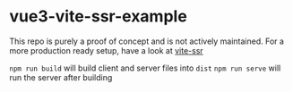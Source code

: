 # vue3-vite-ssr-example

This repo is purely a proof of concept and is not actively maintained.
For a more production ready setup, have a look at [vite-ssr](https://github.com/frandiox/vite-ssr)


`npm run build` will build client and server files into `dist`
`npm run serve` will run the server after building
